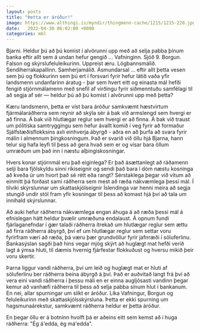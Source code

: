```yaml
---
layout: posts
title: "Þetta er áróður!"
image: https://www.althingi.is/myndir/thingmenn-cache/1215/1215-220.jpg
date:   2022-04-30 06:02:00 +0000
categories: mbl
---
```

Bjarni. Heldur þú að þú komist í alvörunni upp með að selja pabba þínum banka eftir allt sem á undan hefur gengið … Vafninginn. Sjóð 9. Borgun. Falson og skýrslufeluleikurinn. Uppreist æru. Lögbannsmálið. Sendiherrakapallinn. Samherjamálið. Ásmundarsal … eftir allt þetta vesen sem þú og flokkurinn sem þú ert í forsvari fyrir hefur látið vaða yfir landsmenn undanfarinn áratug - þar sem hvert eitt og einasta mál hefði fengið stjórnmálamenn með snefil af virðingu fyrir siðmenntuðu samfélagi til að segja af sér — heldur þú að þú komist í alvörunni upp með þetta?

Kæru landsmenn, þetta er víst bara áróður samkvæmt hæstvirtum fjármálaráðherra sem reynir að skýla sér á bak við armslengd sem hvergi er að finna. Á bak við hlutlægar reglur sem hvergi er að finna. Á bak við traust um pólitíska samtryggingu sem hefur ávallt komið í veg fyrir að formaður Sjálfstæðisflokksins axli einhverja ábyrgð - aðra en að þurfa að svara fyrir málin í almennum þingkosningum. Það er svarið við öllu hjá Bjarna, hann telur sig hafa leyfi til þess að gera hvað sem er og vísar bara öllum umræðum um það inn í næstu alþingiskosningar. 

Hvers konar stjórnmál eru það eiginlega? Er það ásættanlegt að ráðamenn selji bara fjölskyldu sinni ríkiseignir og sendi það bara í dóm næstu kosninga að kveða úr um hvort það sé rétt eða rangt? Sérstaklega þegar við vitum að einmitt þá forðast sami ráðherra sem mest að ræða nákvæmlega þessi mál. Í tilviki skýrslunnar um skattaskjólseignir Íslendinga var henni meira að segja stungið undir stól fram yfir kosningar til þess að komast hjá því að tala um innihald skýrslunnar.

Að auki hefur ráðherra nákvæmlega engan áhuga á að ræða þessi mál á efnislegan hátt heldur þvælir umræðuna endalaust. Á opnum fundi fjárlaganefndar í gær talaði ráðherra ítrekað um hlutlægar reglur sem ættu að firra ráðherra ábyrgð, því ef um hlutlægar reglur sem settar voru fyrirfram væri að ræða, þá væru þær grundvöllur fyrir jafnræði í söluferlinu. Bankasýslan sagði það hins vegar mjög skýrt að huglægt mat hefði verið lagt á ýmsa hluti, til dæmis hvernig fjárfestar flokkuðust og hversu mikið þeir voru skertir. 

Þarna liggur vandi ráðherra, því um leið og huglægt mat er hluti af söluferlinu ber ráðherra beina ábyrgð á því. Það er auðvitað langt frá því að vera eini vandi ráðherra í þessu máli en er einna augljósasti vandinn þegar kemur að vanhæfi ráðherra til þess að selja pabba sínum hlut í bankanum. En nei, allar spurningar um slíkt er áróður. Líka Vafningur, Borgun og feluleikurinn með skattaskjólsskýrsluna. Þetta er ekki spurning um hagsmunaárekstur, samkvæmt ráðherra heldur er þetta áróður.

En þegar öllu er á botninn hvolft þá er aðeins eitt sem kemst að í huga ráðherra: "Ég á'edda, ég má'edda".
